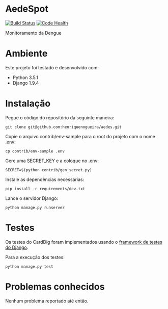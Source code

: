 AedeSpot
========
[![Build Status](https://travis-ci.org/henriquenogueira/aedes.svg?branch=master)](https://travis-ci.org/henriquenogueira/aedes)
[![Code Health](https://landscape.io/github/henriquenogueira/aedes/master/landscape.svg?style=flat)](https://landscape.io/github/henriquenogueira/aedes/master)


Monitoramento da Dengue

Ambiente
========

Este projeto foi testado e desenvolvido com:
* Python 3.5.1
* Django 1.9.4

Instalação
==========

Pegue o código do repositório da seguinte maneira:

    git clone git@github.com:henriquenogueira/aedes.git

Copie o arquivo contrib/env-sample para o root do projeto com o nome .env:

    cp contrib/env-sample .env

Gere uma SECRET_KEY e a coloque no .env:

    SECRET=$(python contrib/gen_secret.py)

Instale as dependências necessárias:

    pip install -r requirements/dev.txt

Lance o servidor Django:

    python manage.py runserver

Testes
======

Os testes do CardDig foram implementados usando o
[framework de testes do Django](https://docs.djangoproject.com/en/1.9/topics/testing/overview/).

Para a execução dos testes:

    python manage.py test

Problemas conhecidos
====================

Nenhum problema reportado até então.
